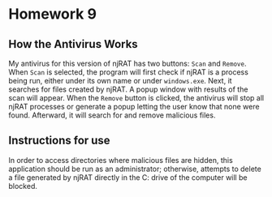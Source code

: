 # Homework 9
## How the Antivirus Works
My antivirus for this version of njRAT has two buttons: `Scan` and `Remove`. When `Scan` is selected, the program will first check if njRAT is a process 
being run, either under its own name or under `windows.exe`. Next, it searches for files created by njRAT. A popup window with results of the scan will 
appear. When the `Remove` button is clicked, the antivirus will stop all njRAT processes or generate a popup letting the user know that none were found. 
Afterward, it will search for and remove malicious files. 

## Instructions for use
In order to access directories where malicious files are hidden, this application should be run as an administrator; otherwise, attempts to delete a file 
generated by njRAT directly in the C: drive of the computer will be blocked.
